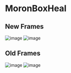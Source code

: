 # MoronBoxHeal

## New Frames

![image](https://github.com/RoelCrabbe/MoronBoxHeal/assets/92096051/2e45fa46-6824-4e8e-b2b2-43beba96cc34)
![image](https://github.com/RoelCrabbe/MoronBoxHeal/assets/92096051/52c2c50e-ce87-45af-8f2a-c3685ff1f67c)

## Old Frames

![image](https://github.com/RoelCrabbe/MoronBoxHeal/assets/92096051/6e67845c-e9f6-447d-939f-6e88967a76f0)
![image](https://github.com/RoelCrabbe/MoronBoxHeal/assets/92096051/98d871cf-9ea4-472e-be27-0fffd59b8cdc)
